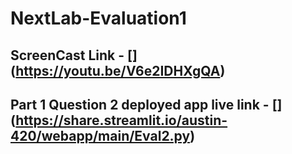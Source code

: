 # NextLab-Evaluation1

## ScreenCast Link - [] (https://youtu.be/V6e2IDHXgQA)

## Part 1 Question 2 deployed app live link - [] (https://share.streamlit.io/austin-420/webapp/main/Eval2.py)
